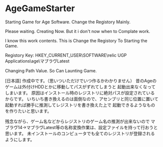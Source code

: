 # AgeGameStarter
Starting Game for Age Software. Change the Registory Mainly.

Please waiting. Creating Now.
But it i don't now when to Complate work.

I know this work contents.
This is Change the Registory To Starting the Game.

Registory Key:
HKEY_CURRENT_USER\SOFTWARE\relic UGP Applications\age\マブラヴLatest

Changing Path Value.
So Can Launting Game.

[日本語]
作成中です。（思いついただけでいつ作るかわかりません）
昔のAgeのゲームは外付けHDDとかに移動してパスがずれてしまうと
起動出来なくなってしまいます。
原因はインストール時のレジストリに絶対パスが設定されているからです。
いちいち書き換えるのは面倒なので、アセンブリと同じ位置に置いて
起動すれば勝手に推測してレジストリを書き換えた上で
起動できるようなものを作りたいと思います。

残念ながら、ゲーム名などからレジストリのゲーム名の推測が出来ないので
マブラヴ14→マブラヴLatest等の名称変換作業は、設定ファイルを持って行おうと思います。
未インストールのコンピュータでも全てのレジストリが登録されるようにします。
